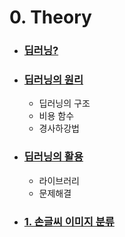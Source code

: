 # 0. Theory
* ### [딥러닝?](https://github.com/baelanche/Deep_learning_introduction/blob/master/0.theory/1.%EB%94%A5%EB%9F%AC%EB%8B%9D/README.md)
* ### [딥러닝의 원리](https://github.com/baelanche/Deep_learning_introduction/blob/master/0.theory/2.%EB%94%A5%EB%9F%AC%EB%8B%9D%EC%9D%98%20%EC%9B%90%EB%A6%AC/README.md)
	- 딥러닝의 구조
	- 비용 함수
	- 경사하강법

* ### [딥러닝의 활용](https://github.com/baelanche/Deep_learning_introduction/blob/master/0.theory/3.%EB%94%A5%EB%9F%AC%EB%8B%9D%EC%9D%98%20%ED%99%9C%EC%9A%A9/README.md)
	- 라이브러리
	- 문제해결

* ### [1. 손글씨 이미지 분류](https://github.com/baelanche/Deep_learning_introduction/blob/master/1.%20%EC%86%90%EA%B8%80%EC%94%A8%20%EC%9D%B4%EB%AF%B8%EC%A7%80%20%EB%B6%84%EB%A5%98/RNN%EC%9D%84_%EC%9D%B4%EC%9A%A9%ED%95%98%EC%97%AC_%EC%86%90%EA%B8%80%EC%94%A8_%EC%9D%B4%EB%AF%B8%EC%A7%80_%EB%B6%84%EB%A5%98%ED%95%98%EA%B8%B0.ipynb)
